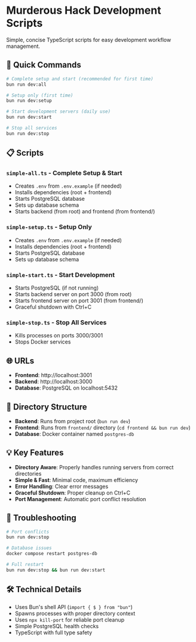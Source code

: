 # Murderous Hack Development Scripts

Simple, concise TypeScript scripts for easy development workflow management.

## 🚀 Quick Commands

```bash
# Complete setup and start (recommended for first time)
bun run dev:all

# Setup only (first time)
bun run dev:setup

# Start development servers (daily use)
bun run dev:start

# Stop all services
bun run dev:stop
```

## 📋 Scripts

### `simple-all.ts` - Complete Setup & Start

-   Creates `.env` from `.env.example` (if needed)
-   Installs dependencies (root + frontend)
-   Starts PostgreSQL database
-   Sets up database schema
-   Starts backend (from root) and frontend (from frontend/)

### `simple-setup.ts` - Setup Only

-   Creates `.env` from `.env.example` (if needed)
-   Installs dependencies (root + frontend)
-   Starts PostgreSQL database
-   Sets up database schema

### `simple-start.ts` - Start Development

-   Starts PostgreSQL (if not running)
-   Starts backend server on port 3000 (from root)
-   Starts frontend server on port 3001 (from frontend/)
-   Graceful shutdown with Ctrl+C

### `simple-stop.ts` - Stop All Services

-   Kills processes on ports 3000/3001
-   Stops Docker services

## 🌐 URLs

-   **Frontend**: http://localhost:3001
-   **Backend**: http://localhost:3000
-   **Database**: PostgreSQL on localhost:5432

## 🔧 Directory Structure

-   **Backend**: Runs from project root (`bun run dev`)
-   **Frontend**: Runs from `frontend/` directory (`cd frontend && bun run dev`)
-   **Database**: Docker container named `postgres-db`

## 💡 Key Features

-   **Directory Aware**: Properly handles running servers from correct directories
-   **Simple & Fast**: Minimal code, maximum efficiency
-   **Error Handling**: Clear error messages
-   **Graceful Shutdown**: Proper cleanup on Ctrl+C
-   **Port Management**: Automatic port conflict resolution

## 🐛 Troubleshooting

```bash
# Port conflicts
bun run dev:stop

# Database issues
docker compose restart postgres-db

# Full restart
bun run dev:stop && bun run dev:start
```

## 🛠️ Technical Details

-   Uses Bun's shell API (`import { $ } from "bun"`)
-   Spawns processes with proper directory context
-   Uses `npx kill-port` for reliable port cleanup
-   Simple PostgreSQL health checks
-   TypeScript with full type safety
